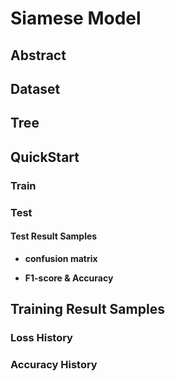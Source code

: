 # Siamese Model



## Abstract



## Dataset



## Tree



## QuickStart

### Train

### Test

#### Test Result Samples

- **confusion matrix**


- **F1-score & Accuracy**



## Training Result Samples

### Loss History


### Accuracy History
